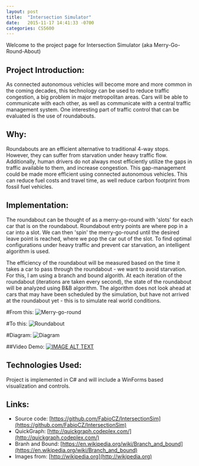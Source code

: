 ```yaml
---
layout: post
title:  "Intersection Simulator"
date:   2015-11-17 14:41:33 -0700
categories: CS5600
---
```



Welcome to the project page for Intersection Simulator (aka Merry-Go-Round-About)

## Project Introduction:

As connected autonomous vehicles will become more and more common in the coming decades, this technology can be used to reduce traffic congestion, a big problem in major metropolitan areas.  Cars will be able to communicate with each other, as well as communicate with a central traffic management system. One interesting part of traffic control that can be evaluated is the use of roundabouts.

## Why:
Roundabouts are an efficient alternative to traditional 4-way stops. However, they can suffer from starvation under heavy traffic flow. Additionally, human drivers do not always most efficiently utilize the gaps in traffic available to them, and increase congestion. This gap-management could be made more efficient using connected autonomous vehicles. This can reduce fuel costs and travel time, as well reduce carbon footprint from fossil fuel vehicles.


## Implementation:
The roundabout can be thought of as a merry-go-round with 'slots' for each car that is on the roundabout. Roundabout entry points are where pop in a car into a slot. We can then 'spin' the merry-go-round until the desired leave point is reached, where we pop the car out of the slot. To find optimal configurations under heavy traffic and prevent car starvation, an intelligent algorithm is used.

The efficiency of the roundabout will be measured based on the time it takes a car to pass through the roundabout - we want to avoid starvation. For this, I am using a branch and bound algorith. At each iteration of the roundabout (iterations are taken every second), the state of the roundabout will be analyzed using B&B algorithm. The algorithm does not look ahead at cars that may have been scheduled by the simulation, but have not arrived at the roundabout yet - this is to simulate real world conditions.

#From this:
![Merry-go-round](https://upload.wikimedia.org/wikipedia/commons/d/d8/Man%C3%A8geLR1.jpg)

#To this:
![Roundabout](https://upload.wikimedia.org/wikipedia/commons/d/d4/LUMC-rotonde.JPG)

#Diagram:
![Diagram](http://i.imgur.com/mTN8RDb.png)


##Video Demo:
[![IMAGE ALT TEXT](http://img.youtube.com/vi/4utwbuP06qo/0.jpg)](http://www.youtube.com/watch?v=4utwbuP06qo "Video Title")

## Technologies Used:
Project is implemented in C# and will include a WinForms based visualization and controls. 

## Links:
* Source code: [https://github.com/FabioCZ/IntersectionSim](https://github.com/FabioCZ/IntersectionSim)
* QuickGraph: [http://quickgraph.codeplex.com/](http://quickgraph.codeplex.com/)
* Branh and Bound: [https://en.wikipedia.org/wiki/Branch_and_bound](https://en.wikipedia.org/wiki/Branch_and_bound)
* Images from: [http://wikipedia.org](http://wikipedia.org)